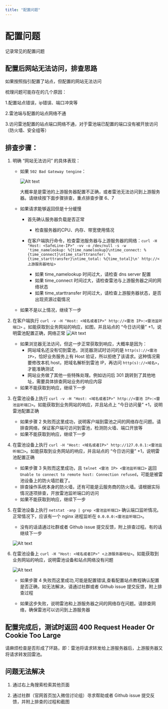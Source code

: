 ```yaml
---
title: "配置问题"
---
```

# 配置问题

记录常见的配置问题

## 配置后网站无法访问，排查思路

如果按照指引配置了站点，但配置的网站无法访问

梳理问题可能存在的几个原因：

1.配置站点错误，ip错误、端口冲突等

2.雷池端与配置的站点网络不通

3.访问雷池配置的站点端口网络不通，对于雷池端已配置的端口没有被开放访问（防火墙、安全组等）

## 排查步骤：

1. 明确 “网站无法访问” 的具体表现：
    * 如果 `502 Bad Gateway tengine`：

        ![Alt text](/images/docs/guide_config/tengine_502.png)

        大概率是是雷池的上游服务器配置不正确，或者雷池无法访问到上游服务器。请继续按下面步骤排查，重点排查步骤 6、7

    * 如果请求能够返回但是十分缓慢
        * 首先确认服务器负载是否正常
           * 检查服务器的CPU、内存、带宽使用情况 

        * 在客户端执行命令，检查雷池服务器与上游服务器的网络：`curl -H "Host: <SafeLine-IP>" -vv -o /dev/null -s -w 'time_namelookup: %{time_namelookup}\ntime_connect: %{time_connect}\ntime_starttransfer: %{time_starttransfer}\ntime_total: %{time_total}\n' http://<上游服务器地址>`

            * 如果 time_namelookup 时间过大，请检查 dns server 配置
            * 如果 time_connect 时间过大，请检查雷池与上游服务器之间的网络状态
            * 如果 time_starttransfer 时间过大，请检查上游服务器状态，是否出现资源过载情况
    * 如果不是以上情况，继续下一步
2. 在客户端执行 `curl -v -H "Host: <域名或者IP>" http://<雷池 IP>:<雷池监听端口>` 。如能获取到业务网站的响应，如图，并且站点的 “今日访问量” +1，说明雷池配置正确，网络正常
    ![Alt text](/images/docs/guide_config/check_the_site1.png)

    * 如果浏览器无法访问，但这一步正常获取到响应，大概率是因为：
        * 网站域名还没有切到雷池，浏览器测试时访问的是 `http(s)://<雷池 IP>`，恰好业务服务上有 Host 验证，所以拒绝了该请求。这种情况需要修改本机 host，把域名解析到雷池 IP，再访问 `http(s)://<域名>`，才能准确测试
        * 网站业务做了其他一些特殊处理。例如访问后 301 跳转到了其他地址，需要具体排查网站业务的响应内容
    * 如果不能获取到响应，继续下一步

3. 在雷池设备上执行 `curl -v -H "Host: <域名或者IP>" http://<雷池 IP>:<雷池监听端口>`。如能获取到业务网站的响应，并且站点上 “今日访问量” +1，说明雷池配置正确
    * 如果步骤 2 失败而这里成功，说明客户端到雷池之间的网络存在问题。请排查网络，保证客户端可访问到雷池，检测防火墙、端口开放等
    * 如果不能获取到响应，继续下一步

4. 在雷池设备上执行 `curl -H "Host: <域名或者IP>" http://127.0.0.1:<雷池监听端口>`。如能获取到业务网站的响应，并且站点的 “今日访问量” +1，说明雷池配置正确
    * 如果步骤 3 失败而这里成功，且 `telnet <雷池 IP> <雷池监听端口>` 返回 `Unable to connect to remote host: Connection refused`，可能是被雷池设备上的防火墙拦截了。
    * 排查操作系统本身的防火墙，还有可能是云服务商的防火墙。请根据实际情况逐项排查，开放雷池监听端口的访问
    * 如果不能获取到响应，继续下一步

5. 在雷池设备上执行 `netstat -anp | grep <雷池监听端口>` 确认端口监听情况。正常情况下，应该有一个 nginx 进程监听在 `0.0.0.0:<雷池监听端口>`。
    * 没有的话请通过社群或者 Github issue 提交反馈，附上排查过程。有的话继续下一步

    ![Alt text](/images/docs/guide_config/check_listen_port.png)
 
6. 在雷池设备上 `curl -H "Host: <域名或者IP>" <上游服务器地址>`。如能获取到业务网站的响应，说明雷池设备和站点网络没有问题

    ![Alt text](/images/docs/guide_config/check_the_site2.png)

    * 如果步骤 4 失败而这里成功,可能是配置错误,查看配置站点教程确认配置是否正确，如无法解决，请通过社群或者 Github issue 提交反馈，附上排查过程

    * 如果这步失败，说明雷池和上游服务器之间的网络存在问题。请排查网络，确保雷池可以访问到上游服务器



## 配置完成后，测试时返回 400 Request Header Or Cookie Too Large

请麻烦检查是否形成了环路，即：雷池将请求转发给上游服务器后，上游服务器又将请求转发回雷池。

## 问题无法解决

1. 通过右上角搜索检索其他页面

2. 通过社群（官网首页加入微信讨论组）寻求帮助或者 Github issue 提交反馈，并附上排查的过程和截图